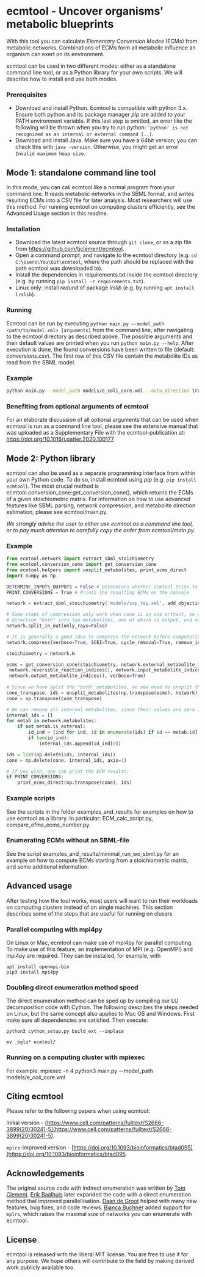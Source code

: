 # ecmtool - Uncover organisms' metabolic blueprints

With this tool you can calculate _Elementary Conversion Modes_ (ECMs) from metabolic networks. Combinations of ECMs form all metabolic influence an organism can exert on its environment.

ecmtool can be used in two different modes: either as a standalone command line tool, or as a Python library for your own scripts. We will describe how to install and use both modes.

### Prerequisites
* Download and install Python. Ecmtool is compatible with python 3.x. Ensure both python and its package manager _pip_ are added to your PATH environment variable. If this last step is omitted, an error like the following will be thrown when you try to run python: `’python’ is not recognized as an internal or external command [..]`.
* Download and install Java. Make sure you have a 64bit version; you can check this with `java -version`. Otherwise, you might get an error `Invalid maximum heap size`.

## Mode 1: standalone command line tool
In this mode, you can call ecmtool like a normal program from your command line. It reads metabolic networks in the SBML format, and writes resulting ECMs into a CSV file for later analysis. Most researchers will use this method. For running ecmtool on computing clusters efficiently, see the Advanced Usage section in this readme.

### Installation
* Download the latest ecmtool source through `git clone`, or as a zip file from https://github.com/tjclement/ecmtool.
* Open a command prompt, and navigate to the ecmtool directory (e.g. `cd C:\Users\You\Git\ecmtool`, where the
path should be replaced with the path ecmtool was downloaded to).
* Install the dependencies in requirements.txt inside the ecmtool directory (e.g. by running `pip install -r requirements.txt`).
* Linux only: install _redund_ of package _lrslib_ (e.g. by running `apt install lrslib`).

### Running
Ecmtool can be run by executing `python main.py –-model_path <path/to/model.xml> [arguments]` from the command line, after navigating to the ecmtool directory as described above. The possible arguments and their default values are printed when you run `python main.py --help`.
After execution is done, the found conversions have been written to file (default: _conversions.csv_). The first row of this CSV file contain the metabolite IDs as read from the SBML model.

### Example

```bash
python main.py --model_path models/e_coli_core.xml --auto_direction true --out_path core_conversions.csv
```

### Benefiting from optional arguments of ecmtool
For an elaborate discussion of all optional arguments that can be used when ecmtool is run as a command line tool, please see the extensive manual that was uploaded as a Supplementary File with the ecmtool-publication at: https://doi.org/10.1016/j.patter.2020.100177

## Mode 2: Python library
ecmtool can also be used as a separate programming interface from within your own Python code. To do so, install ecmtool using _pip_ (e.g. `pip install ecmtool`). The most crucial method is ecmtool.conversion_cone:get_conversion_cone(), which returns the ECMs of a given stoichiometric matrix. For information on how to use advanced features like SBML parsing, network compression, and metabolite direction estimation, please see ecmtool/main.py.

*We strongly advise the user to either use ecmtool as a command line tool, or to pay much attention to carefully copy the order from ecmtool/main.py.*


### Example
```python
from ecmtool.network import extract_sbml_stoichiometry
from ecmtool.conversion_cone import get_conversion_cone
from ecmtool.helpers import unsplit_metabolites, print_ecms_direct
import numpy as np

DETERMINE_INPUTS_OUTPUTS = False # Determines whether ecmtool tries to infer directionality (input/output/both)
PRINT_CONVERSIONS = True # Prints the resulting ECMs on the console

network = extract_sbml_stoichiometry('models/sxp_toy.xml', add_objective=True, determine_inputs_outputs=DETERMINE_INPUTS_OUTPUTS)

# Some steps of compression only work when cone is in one orthant, so we need to split external metabolites with
# direction "both" into two metabolites, one of which is output, and one is input
network.split_in_out(only_rays=False)

# It is generally a good idea to compress the network before computation
network.compress(verbose=True, SCEI=True, cycle_removal=True, remove_infeasible=True)

stoichiometry = network.N

ecms = get_conversion_cone(stoichiometry, network.external_metabolite_indices(),
 network.reversible_reaction_indices(), network.input_metabolite_indices(), 
 network.output_metabolite_indices(), verbose=True)
 
# Since we have split the "both" metabolites, we now need to unsplit them again
cone_transpose, ids = unsplit_metabolites(np.transpose(ecms), network)
cone = np.transpose(cone_transpose)

# We can remove all internal metabolites, since their values are zero in the conversions (by definition of internal)
internal_ids = []
for metab in network.metabolites:
    if not metab.is_external:
        id_ind = [ind for ind, id in enumerate(ids) if id == metab.id]
        if len(id_ind):
            internal_ids.append(id_ind[0])

ids = list(np.delete(ids, internal_ids))
cone = np.delete(cone, internal_ids, axis=1)

# If you wish, one can print the ECM results:
if PRINT_CONVERSIONS:
    print_ecms_direct(np.transpose(cone), ids)

```

### Example scripts
See the scripts in the folder examples_and_results for examples on how to use ecmtool as a library. In particular: ECM_calc_script.py, compare_efms_ecms_number.py.

### Enumerating ECMs without an SBML-file 
See the script examples_and_results/minimal_run_wo_sbml.py for an example on how to compute ECMs starting from a stoichiometric matrix, and some additional information.


## Advanced usage
After testing how the tool works, most users will want to run their workloads on computing clusters instead of on single machines. This section describes some of the steps that are useful for running on clusers

### Parallel computing with mpi4py
On Linux or Mac, ecmtool can make use of mpi4py for parallel computing. To make use of this feature, an implementation of MPI (e.g. OpenMPI) and mpi4py are required. They can be installed, for example, with

```
apt install openmpi-bin
pip3 install mpi4py
```

### Doubling direct enumeration method speed
The direct enumeration method can be sped up by compiling our LU decomposition code with Cython. The following describes the steps needed on Linux, but the same concept also applies to Mac OS and Windows. First make sure all dependencies are satisfied. Then execute:

```
python3 cython_setup.py build_ext --inplace

mv _bglu* ecmtool/
```


### Running on a computing cluster with mpiexec
For example: mpiexec -n 4 python3 main.py --model_path models/e_coli_core.xml


## Citing ecmtool
Please refer to the following papers when using ecmtool:

Initial version - [https://www.cell.com/patterns/fulltext/S2666-3899(20)30241-5](https://www.cell.com/patterns/fulltext/S2666-3899(20)30241-5).

`mplrs`-improved version - [https://doi.org/10.1093/bioinformatics/btad095](https://doi.org/10.1093/bioinformatics/btad095.

## Acknowledgements
The original source code with indirect enumeration was written by [Tom Clement](https://scholar.google.com/citations?user=kUD5y04AAAAJ). [Erik Baalhuis](https://github.com/EBaalhuis) later expanded the code with a direct enumeration method that improved parallellisation. [Daan de Groot](https://scholar.google.com/citations?user=xY_GjWkAAAAJ) helped with many new features, bug fixes, and code reviews. [Bianca Buchner](https://github.com/BeeAnka) added support for `mplrs`, which raises the maximal size of networks you can enumerate with ecmtool. 

## License

ecmtool is released with the liberal MIT license. You are free to use it for any purpose. We hope others will contribute to the field by making derived work publicly available too.
